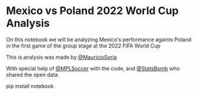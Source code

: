 # Mexico vs Poland 2022 World Cup Analysis

On this notebook we will be analyzing Mexico's performance againts Poland in the first game of the group stage at the 2022 FIFA World Cup

This is analysis was made by [@MauricioSoria](https://www.linkedin.com/in/mauricio-soria1/)

With special help of [@MPLSoccer](https://mplsoccer.readthedocs.io/en/latest/index.html) with the code, and [@StatsBomb](https://statsbomb.com/es/noticias/datos-gratuitos-la-copa-mundial-2022-con-statsbomb-360/l) who shared the open data

pip install notebook
